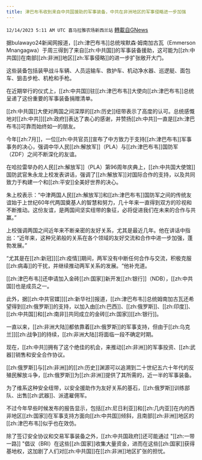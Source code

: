 ```yaml
---
title: 津巴布韦收到来自中共国援助的军事装备，中共在非洲地区的军事侵略进一步加强
---
```

`12/14/2023 5:11 AM UTC 喜马拉雅农场新西兰站` [轉載自GNews](https://gnews.org/articles/2107167)

据bulawayo24新闻网报道，[[zh:津巴布韦]]总统埃默森·姆南加古瓦（Emmerson Mnangagwa）于周三得到了来自[[zh:中共国]]的军事装备援助，这可能为[[zh:中共国]]在南部[[zh:非洲]]地区[[zh:军事侵略]]的进一步扩张敞开大门。

这些装备包括装甲战斗车辆、人员运输车、救护车、机动净水器、巡逻艇、面包车、狙击步枪、机枪和手枪。

在近期举行的仪式上，[[zh:中共国]]驻[[zh:津巴布韦]]大使向[[zh:津巴布韦]]总统呈递了这份重要的军事装备捐赠清单。

[[zh:中共国]]大使对两国之间深厚的[[zh:历史]]纽带表示了高度的认可。总统感慨地对[[zh:中共]][[zh:政府]]表达了衷心的感谢，并赞扬[[zh:中共]]一直是[[zh:津巴布韦]]可靠而始终如一的朋友。

今年[[zh:7月]]，一位[[zh:中共官员]]宣布了中方致力于支持[[zh:津巴布韦]]军事事务的决心，强调中华人民[[zh:解放军]]（PLA）与[[zh:津巴布韦]]国防军（ZDF）之间不断深化的友谊。

在哈拉雷举办的人民[[zh:解放军]]（PLA）第96周年庆典上，[[zh:中共国大使馆]]国防武官朱永龙上校发表讲话，强调了[[zh:解放军]]对国际合作的支持，以及共同致力于构建一个和[[zh:平安]]全美好世界的决心。

朱上校表示：“中津两国人民[[zh:解放军]]和[[zh:津巴布韦]]国防军之间的传统友谊始于上世纪60年代两国奠基人的智慧和努力，几十年来一直得到双方的珍视和不断推动。这份友谊，是两国间坚实纽带的象征，必将促进我们在未来的合作与共赢。”

上校强调两国之间近年来不断亲密的友好关系，尤其是最近几年。他在讲话中指出：“近年来，这种兄弟般的关系在各个领域的友好交流和合作中进一步加强，蓬勃发展。”

“尤其是在[[zh:新冠]][[zh:疫情]]期间，两军没有中断任何合作与交流，积极克服[[zh:病毒]]的干扰，并继续推动两军关系的发展。“他补充道。

[[zh:津巴布韦]]还申请加入金砖[[zh:国家]]新开发[[zh:银行]]（NDB），[[zh:中共国]]也是成员之一。

此外，据[[zh:中共官媒]][[zh:新华社]]报道，[[zh:津巴布韦]]总统姆南加古瓦还希望得到[[zh:俄罗斯]]的支持，以加入由[[zh:巴西]]、[[zh:俄罗斯]]、[[zh:印度]]、[[zh:中共国]]和[[zh:南非]]共同成立的金砖[[zh:国家]][[zh:银行]]。

一直以来，[[zh:非洲大陆]]都依靠着[[zh:俄罗斯]]的军事支持，但由于[[zh:乌克兰]][[zh:战争]]的持续，[[zh:非洲大陆]]将面临一段不确定时期。

现在，[[zh:中共]]拥有了这个绝佳的机会，来推动[[zh:非洲]]的军事投资、[[zh:武器]]销售和安全合作协议。

[[zh:俄罗斯]]与[[zh:非洲]]的[[zh:历史]]渊源可以追溯到二十世纪五六十年代的反殖民解放斗争，[[zh:俄罗斯]]为[[zh:非洲]]提供了其所需的，近一半的军事装备。

为了维系这种安全纽带，以安全援助作为友好关系的基石，[[zh:俄罗斯]]训练部队、出售[[zh:武器]]、派遣雇佣军。

不过今年早些时候发布的报告显示，包括[[zh:尼日利亚]]和[[zh:几内亚]]在内的西非地区[[zh:国家]]在军事支持方面向[[zh:中共国]]倾斜，且南部[[zh:非洲]]地区的[[zh:津巴布韦]]似乎也在效仿。

除了签订安全协议和交易军事装备之外，[[zh:中共国政府]]还可能通过 "[[zh:一带一路]] "倡议（BRI）在这些[[zh:国家]]收集大量资金，进而在这些[[zh:国家]]获得基地权，这加剧了人们对[[zh:中共国]]在[[zh:非洲]]地区扩张的担忧。
